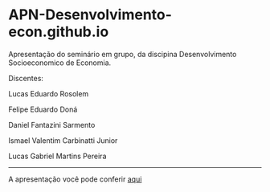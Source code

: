 # APN-Desenvolvimento-econ.github.io
Apresentação do seminário em grupo, da discipina Desenvolvimento Socioeconomico de Economia.

Discentes:

Lucas Eduardo Rosolem

Felipe Eduardo Doná

Daniel Fantazini Sarmento

Ismael Valentim Carbinatti Junior

Lucas Gabriel Martins Pereira
________________________________________________________________
A apresentação você pode conferir [aqui](https://bit.ly/3prX0Ql)















